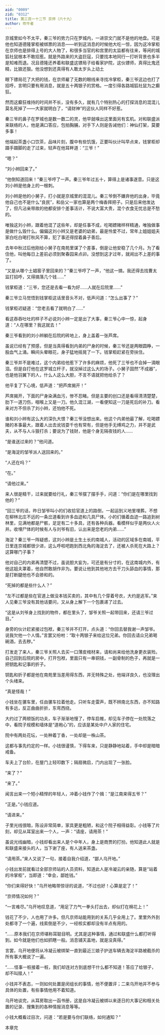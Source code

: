 ```yaml
---
aid: "0009"
zid: "0312"
title: 第三百一十二节 京师（六十九）
author: 吹牛者
---
```


京城里如今不太平，秦三爷的势力只在罗城内，一进崇文门就不是他的地盘。可是他也知道德隆掌柜被绑票的消息――听到这消息的时候他大吃一惊，因为这冷掌柜在京师也是排得上号的大人物了，和很多当官的和宫里的太监都有往来，等闲的城狐社鼠根本不敢招惹。就是外路来的大盗巨寇，只要找本地同行一打听背景也多半是知难而退。况且德隆还养着和联盛这镖局子给看家护院，这伙镖师，真得比鬼还精，比狼还狠。他没想到还真得有人敢太岁头上动土

眼下镖局花了大把的钱，在京师雇了无数的眼线来寻找冷掌柜，秦三爷这边也打了招呼，言明只要有用消息，就是五十两银子的赏格。一度引得各路城狐社鼠为之癫狂。

然而这癫狂维持的时间并不长，没有多久，就有几个特别热心的打探消息的混混儿莫名死掉了――大家就明白了，“请财神”的这伙人同样不好惹。

秦三爷的鼻子在罗城也是数一数二的灵，他早就嗅出这里面另有玄机。对和联盛派来联络的人，他是满口答应，包拍胸脯，对手下人则是告诫他们：神仙打架，莫要多事！

他端起茶盏小口饮茶，品味片刻，腹中有些饥饿，正要叫伙计叫早点来，钱掌柜却蹑手蹑脚的走了过来，轻声在他耳畔道：“三爷！”

“嗯？”

“刘小辫回来了。”

“他倒知道回来！”秦三爷哼了一声。秦三爷年过五十，算得上是诸事遂意。只是这刘小辫是他身上的一根刺。

刘小辫是他的小舅子，打小就是京城里的混混儿。秦三爷倒不嫌弃他的出身，毕竟他自己也不是什么“良民”，和岳父一家也算是两个梅香拜把子。只是后来他发达了，但凡沾亲带故的他都安排个差事活计，不说大富大贵，混个衣食无忧总是不愁的。

唯独这刘小辫，跟着他混了这些年，却是任事不成，吃喝嫖赌样样精通，唯独做事是做什么毁什么。偏偏这刘小辫又是老婆的幼弟，最是怜爱不过，常年上姐姐姐夫家白吃白喝打秋风不算，犯了事还得捏着鼻子善后。

去年中秋过后他刚给小舅子在南苑里谋了个差事，倒是让他安稳了几个月。为了看住他，叫他每日上差前必须到聚春园来点卯。没想到这才过年，就闹出不上差的事了。

“又是从哪个土娼窑子里回来的？”秦三爷哼了一声，“他这一搞，我还得去找曹太监打招呼，又得搞落几个钱……”

钱掌柜道：“三爷，您还是去看一看为好……人就在后院里……”

秦三爷立马觉悟到钱掌柜这话里音头不对，低声问道：“怎么出事了？”

钱掌柜迟疑道：“您老去看了就明白了……”

看这吞吞吐吐的样子不必说刘小辫一定是出了大事，秦三爷心中一惊，起身道：“人在哪里？我这就去！”

秦三爷看到的刘小辫躺在后院的砖地上，身上盖着一张芦席。

虽说已经有了预感，但是当真得看到内弟的尸身的时候，秦三爷还是两眼圆睁，一股血气上涌。瞬间头晕眼花，身子猛地摇晃了一下。钱掌柜赶紧在旁扶住。

秦三爷并不是难过，这个内弟给他惹下了许多的麻烦，他死了三爷也不会掉一滴眼泪。但是自打他在这罗城立杆子，就没掉过这么大的场子。小舅子固然“不成器”，也是他羽翼下的人，什么人这么大胆，不言不语就把他给杀了？

他平复了下心境，低声道：“把芦席揭开！”

芦席揭开，下面的尸身染满血污，惨不忍睹。但是主要的创口还是看得清清楚楚，肋下一道刀伤，咽喉上又是一刀。他久混江湖，一看便知这一刀是死后的补刀。看来对方不但杀了刘小辫，还怕他不死。

谁和刘小辫有这么大的深仇大恨？秦三爷没想出来。他这个内弟他最了解，吃喝嫖赌的本事最大，跟着人出去讹钱耍千也有常有，但是他手无缚鸡之力，并不是武夫，从不与人斗狠打杀；要说为了钱财，他是个身无隔夜钱的人……

“是谁送过来的？”他问道。

“是海淀的邹爷派人送回来的。”

“人还在吗？”

“在。”

“请他过来。”

来人很是精干，过来就要给行礼，秦三爷摆了摆手手，问道：“你们是在哪里找到他的？”

“回三爷的话，昨日邹爷叫小的们收拾官道上的路倒，一起运到义地里埋葬。不想在柳林北庄不远的一条岔道看到许多血迹和几具尸体。小的们循着血迹一路追到树林里，见满地都是尸骸，足足有二十多具，还有各种兵器。看模样似乎是两伙人火并。收埋尸体的时候有人与刘爷有旧，认出来是您老的内弟……”

海淀？秦三爷一阵疑惑，这刘小辫是土生土长的南城人，活动的区域多在南城，平日里连京城都很少进，这么呼啦吧跑到西北角的海淀去了，还被人杀死在大路上？这算哪门子事？

他对自己的内弟再清楚不过，虽说胆大妄为，可还是有分寸的，在这南城内外，有他这姐夫罩着，他自然敢胡作非为。要说让他到其他地方去干刀头舔血的事情，那是打断腿他也不会掺和的。

“死掉的都是些什么人？”

“左不过都是些在官道上做没本钱买卖的，其中有几个穿着号衣，大约是逃军。”来人见秦三爷没有其他话要问，又从身上解下一个包裹递了过去。

“这是从刘爷身上找到的物件，都在里头了，邹爷关照一起带回来，还请三爷过目。”

身旁的伙计赶紧接过包袱，秦三爷并不打开，点头道：“你回去替我谢一声邹爷。说我欠他一个人情。”言罢又吩咐：“取十两银子来给这位兄弟。你回去请众兄弟喝碗酒，去去秽。”

打发走了来人，秦三爷关照人去买一口薄皮棺材来，请和尚来给他洗身更衣装殓。自己回到后院的房中，打开包袱，里面只有一串铜钱，一副骨制的色子，再就是一把钥匙和记事的折子。

钥匙和折子都是他在南苑里当差用得东西，并无特殊之处，他端详良久，也没理出个头绪来。

“真是怪哉！”

小钱坐在骡车里，任由骡车拉着他走。只听车走雷声，既不辨南北东西，亦不知路有多远，反正曲曲折折，东弯西绕。

大约过了两顿饭的功夫，车子渐渐地慢了，停车启帷，却见车子停在一处院落之中，看院子规模和墙体是“道袍心”的，应该是某处中户人家的住宅。

院中有两处花坛，一处种着丁香，一处却是一株山茶。

这都与事先约定的一样。小钱很谨慎，下得车来，只是静静地站着，手中却是暗暗戒备。

车夫上了台阶，在屋门上轻叩数下；隔扇微启，门内出现了一张脸。

“来了？”

“来了。”

闻言出来一个短小精悍的年轻人，冲着小钱作了个揖：“是江南来得五爷？”

“正是。”小钱应道。

“请进来。”

子里光线很暗，陈设非常简单，家具更是粗陋，和这个院子相得益彰。小钱等了片刻，却见从耳室出来一个人，一声：“请座，请用茶！”

虽说光线幽暗，小钱却看出来人是个中年人，身上是商贾的打扮。他知道此人就是和联盛来接头的人，当下谢了座，有人送来茶盏。

“请用茶。”来人又说了一句，接着自我介绍道，“鄙人乌开地。”

小钱出发前就看过全部京师站的人员资料，知道此人是冷凝云的亲随，算是“站着的冷掌柜”，当即道：“幸会，鄙姓钱。”

“你们来得好快！”乌开地略带惊讶的说道，“不过也好！心算是定了！”

“京师情况如何？”

“一言难尽。”乌开地叹息道，“用足了力气一拳头打出去，却似打在棉花上！”

钱花了不少，人也用了许多。但凡京师站能用到的关系几乎全用上了。里里外外到处都寻了一个遍，线索倒是不少，一经核实都却没有半点有用的。

“……原本我们在京师堪称耳聪目明。尤其是这种事情，通过和联盛什么都打听得到。如今就是他们也如抓瞎一般。消息铺天盖地，就是没真得。”

言罢，乌开地便将从冷凝云被绑架一直到最近三娘子护送车辆去海淀半路被截杀的所有事大概说了一遍。

“……怪事一桩接着一桩，我们却连对方到底想干什么都不知道！答应了给银子，却不叫赎人！”

小钱并不表态，一则如何处置是闵组长的事情，他不便置评；二来乌开地并不参与具体的处置，有些事情他用不着知道。

乌开地谈完，从耳房取出一函书册，这是自冷凝云被绑以来逐日的大事记和相关处置的记录、搜集到的各种情报消息等等。

小钱大概看过目次，问道：“若是要与你们联络，如何通知？”

本章完

